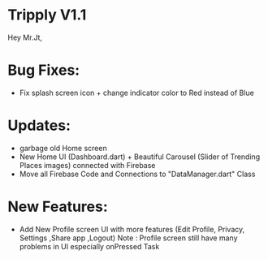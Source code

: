 # Tripply V1.1

Hey Mr.Jt,

# Bug Fixes: 
 - Fix splash screen icon + change indicator color to Red instead of Blue

# Updates: 
 - garbage old Home screen 
 - New Home UI (Dashboard.dart) + Beautiful Carousel (Slider of Trending Places images) connected with Firebase
 - Move all Firebase Code and Connections to "DataManager.dart" Class

# New Features: 
 - Add New Profile screen UI with more features (Edit Profile, Privacy, Settings ,Share app ,Logout) 
   Note : Profile screen still have many problems in UI especially onPressed Task 
